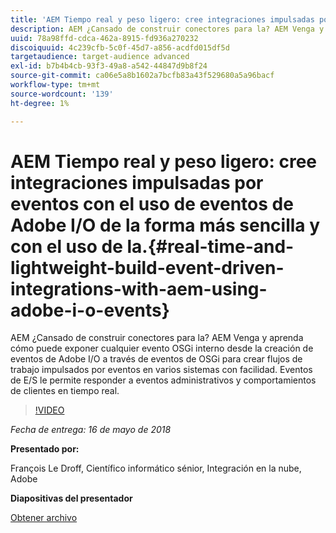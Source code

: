 ```yaml
---
title: 'AEM Tiempo real y peso ligero: cree integraciones impulsadas por eventos con el uso de eventos de Adobe I/O de la forma más rápida y con el uso de la.'
description: AEM ¿Cansado de construir conectores para la? AEM Venga y aprenda cómo puede exponer cualquier evento OSGi interno desde la creación de eventos de Adobe I/O a través de eventos de OSGi para crear flujos de trabajo impulsados por eventos en varios sistemas con facilidad. Eventos de E/S le permite responder a eventos administrativos y comportamientos de clientes en tiempo real.
uuid: 78a98ffd-cdca-462a-8915-fd936a270232
discoiquuid: 4c239cfb-5c0f-45d7-a856-acdfd015df5d
targetaudience: target-audience advanced
exl-id: b7b4b4cb-93f3-49a8-a542-44847d9b8f24
source-git-commit: ca06e5a8b1602a7bcfb83a43f529680a5a96bacf
workflow-type: tm+mt
source-wordcount: '139'
ht-degree: 1%

---
```


# AEM Tiempo real y peso ligero: cree integraciones impulsadas por eventos con el uso de eventos de Adobe I/O de la forma más sencilla y con el uso de la.{#real-time-and-lightweight-build-event-driven-integrations-with-aem-using-adobe-i-o-events}

AEM ¿Cansado de construir conectores para la? AEM Venga y aprenda cómo puede exponer cualquier evento OSGi interno desde la creación de eventos de Adobe I/O a través de eventos de OSGi para crear flujos de trabajo impulsados por eventos en varios sistemas con facilidad. Eventos de E/S le permite responder a eventos administrativos y comportamientos de clientes en tiempo real.

>[!VIDEO](https://video.tv.adobe.com/v/22501/?quality=9)

*Fecha de entrega: 16 de mayo de 2018*

**Presentado por:**

François Le Droff, Científico informático sénior, Integración en la nube, Adobe

**Diapositivas del presentador**

[Obtener archivo](assets/gem-2018-05-aem-events.pdf)

<!--
[Get back to the Overview](https://helpx.adobe.com/experience-manager/kt/eseminars/gems/aem-index.html)
-->
